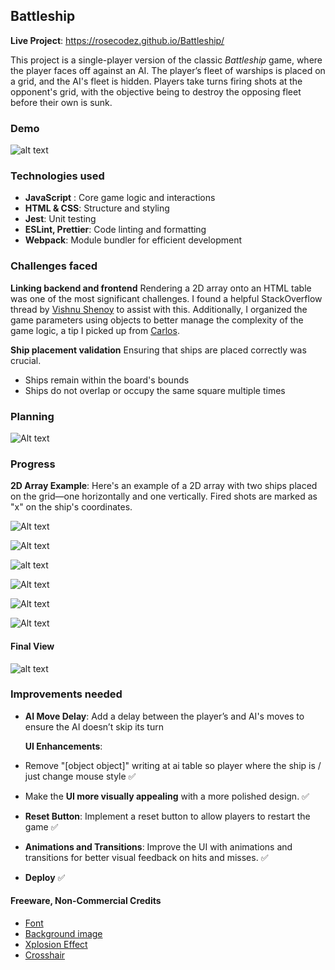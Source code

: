 ## Battleship

**Live Project**: https://rosecodez.github.io/Battleship/

This project is a single-player version of the classic _Battleship_ game, where the player faces off against an AI. The player’s fleet of warships is placed on a grid, and the AI's fleet is hidden. Players take turns firing shots at the opponent's grid, with the objective being to destroy the opposing fleet before their own is sunk.

### Demo

![alt text](media/Battleship.gif)

### Technologies used

- **JavaScript** : Core game logic and interactions
- **HTML & CSS**: Structure and styling
- **Jest**: Unit testing
- **ESLint, Prettier**: Code linting and formatting
- **Webpack**: Module bundler for efficient development

### Challenges faced

**Linking backend and frontend**
Rendering a 2D array onto an HTML table was one of the most significant challenges. I found a helpful StackOverflow thread by [Vishnu Shenoy](https://stackoverflow.com/questions/64284979/mapping-2d-array-javascript-into-html-table) to assist with this.
Additionally, I organized the game parameters using objects to better manage the complexity of the game logic, a tip I picked up from [Carlos](https://github.com/bycdiaz).

**Ship placement validation**
Ensuring that ships are placed correctly was crucial.

- Ships remain within the board's bounds
- Ships do not overlap or occupy the same square multiple times

### Planning

![Alt text](media/image-4.png)

### Progress

**2D Array Example**: Here's an example of a 2D array with two ships placed on the grid—one horizontally and one vertically. Fired shots are marked as "x" on the ship's coordinates.

![Alt text](media/image-1.png)

![Alt text](media/image-2.png)

![alt text](media/image-8.png)

![Alt text](media/image-5.png)

![Alt text](media/image-3.png)

![Alt text](media/image-6.png)

#### Final View

![alt text](media/image-9.png)

### Improvements needed

- **AI Move Delay**: Add a delay between the player’s and AI's moves to ensure the AI doesn’t skip its turn

  **UI Enhancements**:

- Remove "[object object]" writing at ai table so player where the ship is / just change mouse style ✅
- Make the **UI more visually appealing** with a more polished design. ✅
- **Reset Button**: Implement a reset button to allow players to restart the game ✅

- **Animations and Transitions**: Improve the UI with animations and transitions for better visual feedback on hits and misses. ✅

- **Deploy** ✅

#### Freeware, Non-Commercial Credits

- [Font](https://www.fontspace.com/j-juvanze-font-f112038)
- [Background image](https://opengameart.org/users/craftpixnet-2d-game-assets)
- [Xplosion Effect](https://pixabay.com/users/placidplace-25572496/)
- [Crosshair](https://icons8.com/icons/set/crosshair)
